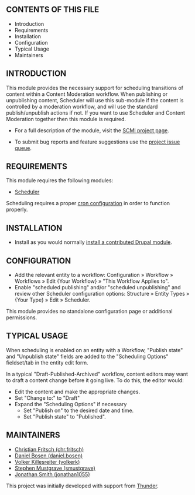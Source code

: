 CONTENTS OF THIS FILE
---------------------

* Introduction
* Requirements
* Installation
* Configuration
* Typical Usage
* Maintainers


INTRODUCTION
------------

This module provides the necessary support for scheduling transitions of content
within a Content Moderation workflow. When publishing or unpublishing content,
Scheduler will use this sub-module if the content is controlled by a moderation
workflow, and will use the standard publish/unpublish actions if not. If you
want to use Scheduler and Content Moderation together then this module is
required.

 * For a full description of the module, visit the [SCMI project page](https://www.drupal.org/project/scheduler_content_moderation_integration).

 * To submit bug reports and feature suggestions use the [project issue queue](https://www.drupal.org/project/issues/scheduler_content_moderation_integration).


REQUIREMENTS
------------

This module requires the following modules:

* [Scheduler](https://www.drupal.org/project/scheduler)

Scheduling requires a proper [cron configuration](https://www.drupal.org/docs/administering-a-drupal-site/cron-automated-tasks)
in order to function properly.


INSTALLATION
------------

* Install as you would normally [install a contributed Drupal module](https://www.drupal.org/node/1897420).


CONFIGURATION
-------------

* Add the relevant entity to a workflow: Configuration » Workflow »
  Workflows » Edit {Your Workflow} » "This Workflow Applies to".
* Enable "scheduled publishing" and/or "scheduled unpublishing" and review other
  Scheduler configuration options: Structure » Entity Types » {Your Type} »
  Edit » Scheduler.

This module provides no standalone configuration page or additional permissions.


TYPICAL USAGE
-------------

When scheduling is enabled on an entity with a Workflow, "Publish state" and
"Unpublish state" fields are added to the "Scheduling Options" fieldset/tab in
the entity edit form.

In a typical "Draft-Published-Archived" workflow, content editors may want
to draft a content change before it going live. To do this, the editor would:

* Edit the content and make the appropriate changes.
* Set "Change to:" to "Draft"
* Expand the "Scheduling Options" if necessary
  * Set "Publish on" to the desired date and time.
  * Set "Publish state" to "Published".


MAINTAINERS
-----------

* [Christian Fritsch (chr.fritsch)](https://www.drupal.org/u/chrfritsch)
* [Daniel Bosen (daniel.bosen)](https://www.drupal.org/u/danielbosen)
* [Volker Killesreiter (volkerk)](https://www.drupal.org/u/volkerk)
* [Stephen Mustgrave (smustgrave)](https://www.drupal.org/u/smustgrave)
* [Jonathan Smith (jonathan1055)](https://www.drupal.org/u/jonathan1055)

This project was initially developed with support from [Thunder](https://www.drupal.org/thunder).
